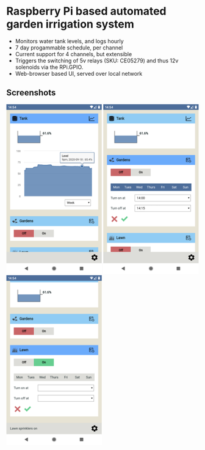 # Raspberry Pi based automated garden irrigation system

- Monitors water tank levels, and logs hourly
- 7 day progammable schedule, per channel
- Current support for 4 channels, but extensible
- Triggers the switching of 5v relays (SKU: CE05279) and thus 12v solenoids via the RPi.GPIO.
- Web-browser based UI, served over local network

## Screenshots
<img src="https://github.com/Chris820/irrigation_system/blob/master/screen-1.png" alt="" width="250" height="445" /> <img src="https://github.com/Chris820/irrigation_system/blob/master/screen-2.png" alt="" width="250" height="445" /> <img src="https://github.com/Chris820/irrigation_system/blob/master/screen-3.png" alt="" width="250" height="445" />
